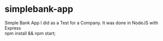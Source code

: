 # simplebank-app
Simple Bank App I did as a Test for a Company. It was done in NodeJS with Express  
npm install && npm start;
